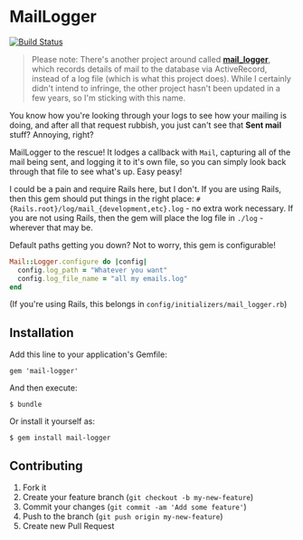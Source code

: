 # MailLogger

[![Build Status](https://travis-ci.org/joshmcarthur/mail-logger.png?branch=master)](https://travis-ci.org/joshmcarthur/mail-logger)

> Please note: There's another project around called [**mail_logger**](https://rubygems.org/gems/mail_logger), which records details of mail to the database via ActiveRecord, instead of a log file (which is what this project does). While I certainly didn't intend to infringe, the other project hasn't been updated in a few years, so I'm sticking with this name.

You know how you're looking through your logs to see how your mailing is doing, and after all that request rubbish, you just can't see that **Sent mail** stuff? Annoying, right?

MailLogger to the rescue! It lodges a callback with `Mail`, capturing all of the mail being sent, and logging it to it's own file, so you can simply look back through that file to see what's up. Easy peasy!

I could be a pain and require Rails here, but I don't. If you are using Rails, then this gem should put things in the right place: `#{Rails.root}/log/mail_{development,etc}.log` - no extra work necessary. If you are not using Rails, then the gem will place the log file in `./log` - wherever that may be.

Default paths getting you down? Not to worry, this gem is configurable!

``` ruby
Mail::Logger.configure do |config|
  config.log_path = "Whatever you want"
  config.log_file_name = "all my emails.log"
end
```

(If you're using Rails, this belongs in `config/initializers/mail_logger.rb`)

## Installation

Add this line to your application's Gemfile:

    gem 'mail-logger'

And then execute:

    $ bundle

Or install it yourself as:

    $ gem install mail-logger
    
   

## Contributing

1. Fork it
2. Create your feature branch (`git checkout -b my-new-feature`)
3. Commit your changes (`git commit -am 'Add some feature'`)
4. Push to the branch (`git push origin my-new-feature`)
5. Create new Pull Request
